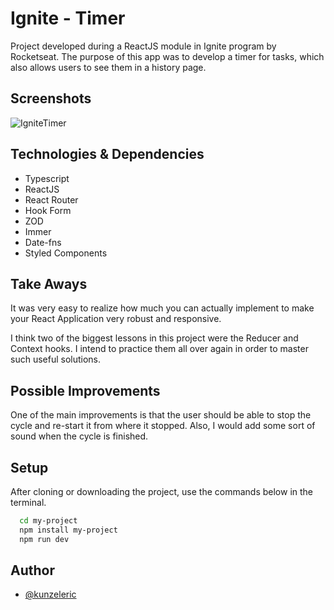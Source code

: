 
# Ignite - Timer

Project developed during a ReactJS module in Ignite program by Rocketseat. The purpose of this app was to develop a timer for tasks, which also allows users to see them in a history page.

## Screenshots

![IgniteTimer](https://github.com/kunzeleric/ignite-timer-app/assets/114115220/8e473c1a-dec6-4a45-9f23-e828b25ab5b8)


## Technologies & Dependencies

- Typescript
- ReactJS
- React Router
- Hook Form
- ZOD
- Immer
- Date-fns
- Styled Components
## Take Aways

It was very easy to realize how much you can actually implement to make your React Application very robust and responsive.

I think two of the biggest lessons in this project were the Reducer and Context hooks. I intend to practice them all over again in order to master such useful solutions.

## Possible Improvements

One of the main improvements is that the user should be able to stop the cycle and re-start it from where it stopped. Also, I would add some sort of sound when the cycle is finished.


## Setup

After cloning or downloading the project, use the commands below in the terminal.

```bash
  cd my-project
  npm install my-project
  npm run dev
```
    
## Author

- [@kunzeleric](https://www.github.com/kunzeleric)

